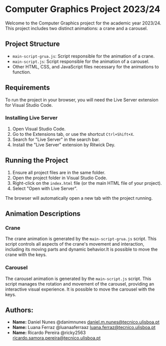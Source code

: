 # Computer Graphics Project 2023/24

Welcome to the Computer Graphics project for the academic year 2023/24. This project includes two distinct animations: a crane and a carousel.

## Project Structure

- `main-script-grua.js`: Script responsible for the animation of a crane.
- `main-script.js`: Script responsible for the animation of a carousel.
- Other HTML, CSS, and JavaScript files necessary for the animations to function.

## Requirements

To run the project in your browser, you will need the Live Server extension for Visual Studio Code.

### Installing Live Server

1. Open Visual Studio Code.
2. Go to the Extensions tab, or use the shortcut `Ctrl+Shift+X`.
3. Search for "Live Server" in the search bar.
4. Install the "Live Server" extension by Ritwick Dey.

## Running the Project

1. Ensure all project files are in the same folder.
2. Open the project folder in Visual Studio Code.
3. Right-click on the `index.html` file (or the main HTML file of your project).
4. Select "Open with Live Server".

The browser will automatically open a new tab with the project running.

## Animation Descriptions

### Crane

The crane animation is generated by the `main-script-grua.js` script. This script controls all aspects of the crane's movement and interaction, including its moving parts and dynamic behavior.It is possible to move the crane with the keys.

### Carousel

The carousel animation is generated by the `main-script.js` script. This script manages the rotation and movement of the carousel, providing an interactive visual experience. It is possible to move the carousel with the keys.

## Authors:

- **Name:** Daniel Nunes @danimnunes daniel.m.nunes@tecnico.ulisboa.pt
- **Name:** Luana Ferraz @luanaaferraaz luana.ferraz@tecnico.ulisboa.pt
- **Name:** Ricardo Pereira @ricky2563 ricardo.samora.pereira@tecnico.ulisboa.pt


